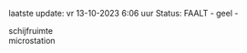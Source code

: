 laatste update: 
vr 13-10-2023  6:06   uur 
Status: FAALT - geel - 
<div class="service R">schijfruimte</div><div class="service R">microstation</div>